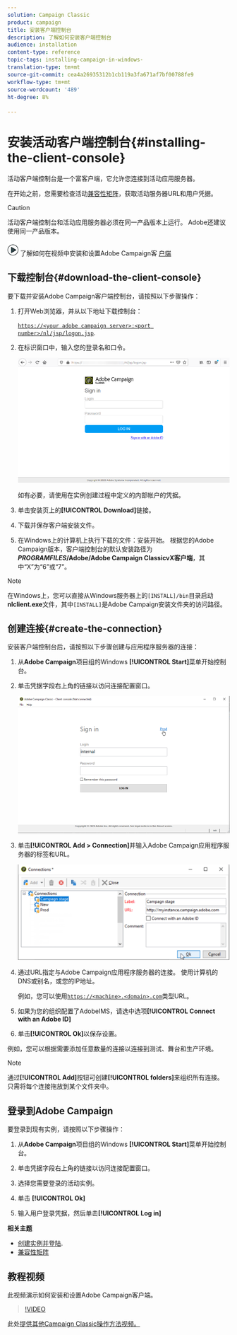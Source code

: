 ```yaml
---
solution: Campaign Classic
product: campaign
title: 安装客户端控制台
description: 了解如何安装客户端控制台
audience: installation
content-type: reference
topic-tags: installing-campaign-in-windows-
translation-type: tm+mt
source-git-commit: cea4a26935312b1cb119a3fa671af7bf00788fe9
workflow-type: tm+mt
source-wordcount: '489'
ht-degree: 8%

---
```



# 安装活动客户端控制台{#installing-the-client-console}

活动客户端控制台是一个富客户端，它允许您连接到活动应用服务器。

在开始之前，您需要检查活动[兼容性矩阵](https://helpx.adobe.com/cn/campaign/kb/compatibility-matrix.html)，获取活动服务器URL和用户凭据。

>[!CAUTION]
>
>活动客户端控制台和活动应用服务器必须在同一产品版本上运行。 Adobe还建议使用同一产品版本。

![](assets/do-not-localize/how-to-video.png) 了解如何在视频中安装和设置Adobe Campaign客 [户端](#video)

## 下载控制台{#download-the-client-console}

要下载并安装Adobe Campaign客户端控制台，请按照以下步骤操作：

1. 打开Web浏览器，并从以下地址下载控制台：

   [`https://<your adobe campaign server>:<port number>/nl/jsp/logon.jsp`](https://myserver.adobe.com/nl/jsp/logon.jsp).

1. 在标识窗口中，输入您的登录名和口令。

   ![](assets/s_ncs_install_setup_download01.png)

   如有必要，请使用在实例创建过程中定义的内部帐户的凭据。

1. 单击安装页上的&#x200B;**[!UICONTROL Download]**&#x200B;链接。
1. 下载并保存客户端安装文件。
1. 在Windows上的计算机上执行下载的文件：安装开始。 根据您的Adobe Campaign版本，客户端控制台的默认安装路径为&#x200B;**$PROGRAMFILES$/Adobe/Adobe Campaign ClassicvX客户端**，其中“X”为“6”或“7”。

>[!NOTE]
>
>在Windows上，您可以直接从Windows服务器上的`[INSTALL]/bin`目录启动&#x200B;**nlclient.exe**&#x200B;文件，其中`[INSTALL]`是Adobe Campaign安装文件夹的访问路径。

## 创建连接{#create-the-connection}

安装客户端控制台后，请按照以下步骤创建与应用程序服务器的连接：

1. 从&#x200B;**Adobe Campaign**&#x200B;项目组的Windows **[!UICONTROL Start]**&#x200B;菜单开始控制台。

1. 单击凭据字段右上角的链接以访问连接配置窗口。

   ![](assets/s_ncs_install_define_connection_01.png)

1. 单击&#x200B;**[!UICONTROL Add > Connection]**&#x200B;并输入Adobe Campaign应用程序服务器的标签和URL。

   ![](assets/s_ncs_install_define_connection_02.png)

1. 通过URL指定与Adobe Campaign应用程序服务器的连接。 使用计算机的DNS或别名，或您的IP地址。

   例如，您可以使用[`https://<machine>.<domain>.com`](https://myserver.adobe.com)类型URL。

1. 如果为您的组织配置了AdobeIMS，请选中选项&#x200B;**[!UICONTROL Connect with an Adobe ID]**

1. 单击&#x200B;**[!UICONTROL Ok]**&#x200B;以保存设置。

例如，您可以根据需要添加任意数量的连接以连接到测试、舞台和生产环境。

>[!NOTE]
>
>通过&#x200B;**[!UICONTROL Add]**&#x200B;按钮可创建&#x200B;**[!UICONTROL folders]**&#x200B;来组织所有连接。 只需将每个连接拖放到某个文件夹中。

## 登录到Adobe Campaign

要登录到现有实例，请按照以下步骤操作：

1. 从&#x200B;**Adobe Campaign**&#x200B;项目组的Windows **[!UICONTROL Start]**&#x200B;菜单开始控制台。

1. 单击凭据字段右上角的链接以访问连接配置窗口。

1. 选择您需要登录的活动实例。

1. 单击 **[!UICONTROL Ok]**

1. 输入用户登录凭据，然后单击&#x200B;**[!UICONTROL Log in]**

**相关主题**

* [创建实例并登陆](../../installation/using/creating-an-instance-and-logging-on.md).
* [兼容性矩阵](https://helpx.adobe.com/campaign/kb/compatibility-matrix.html)

## 教程视频

此视频演示如何安装和设置Adobe Campaign客户端。

>[!VIDEO](https://video.tv.adobe.com/v/35124?quality=12)

此处[提供其他Campaign Classic操作方法视频。](https://experienceleague.adobe.com/docs/campaign-classic-learn/tutorials/overview.html?lang=zh-Hans)
